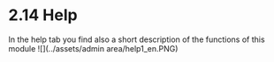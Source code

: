 # 2.14 Help

In the help tab you find also a short description of the functions of this module
![](../assets/admin area/help1_en.PNG)